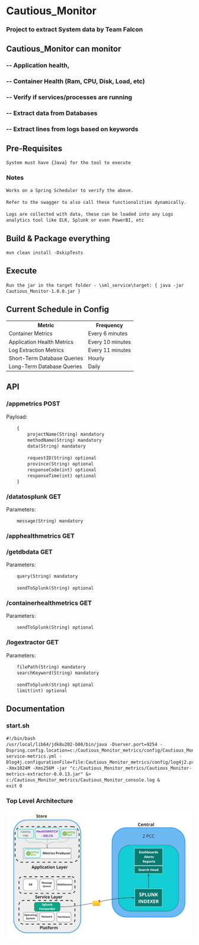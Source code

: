 # Cautious_Monitor
### Project to extract System data by Team Falcon

##  Cautious_Monitor can monitor
###  -- Application health, 
###  -- Container Health (Ram, CPU, Disk, Load, etc) 
###  -- Verify if services/processes are running
###  -- Extract data from Databases
###  -- Extract lines from logs based on keywords


## Pre-Requisites
    System must have {Java} for the tool to execute
	
### Notes
	Works on a Spring Scheduler to verify the above.

	Refer to the swagger to also call these functionalities dynamically.

	Logs are collected with data, these can be loaded into any Logs analytics tool like ELK, Splunk or even PowerBI, etc

## Build & Package everything
    mvn clean install -DskipTests

## Execute
    Run the jar in the target folder - \sml_service\target: { java -jar Cautious_Monitor-1.0.0.jar }

## Current Schedule in Config

<table>
	<tr>
		<th>Metric</th>
		<th>Frequency</th>
	</tr>
	<tr>
		<td>Container Metrics</td>
		<td>Every 6 minutes</td>
	</tr>
	<tr>
		<td>Application Health Metrics</td>
		<td>Every 10 minutes</td>
	</tr>
	<tr>
		<td>Log Extraction Metrics</td>
		<td>Every 11 minutes</td>
	</tr>
	<tr>
		<td>Short-Term Database Queries</td>
		<td>Hourly</td>
	</tr>
	<tr>
		<td>Long-Term Database Queries</td>
		<td>Daily</td>
	</tr>
</table>


## API

### /appmetrics POST

Payload:

	    {
	        projectName(String) mandatory
	    	methodName(String) mandatory
	    	data(String) mandatory
	
	    	requestID(String) optional
	    	province(String) optional	
	    	responseCode(int) optional	
	    	responseTime(int) optional
	    }
	    
### /datatosplunk GET

Parameters: 
		
		message(String) mandatory


### /apphealthmetrics GET

### /getdbdata GET

Parameters:
	
		query(String) mandatory
		
		sendToSplunk(String) optional

### /containerhealthmetrics GET

Parameters:

		sendToSplunk(String) optional

### /logextractor GET

Parameters:

		filePath(String) mandatory
		searchKeyword(String) mandatory
		
		sendToSplunk(String) optional
		limit(int) optional	
    
## Documentation


### start.sh
    #!/bin/bash
    /usr/local/lib64/jdk8u202-b08/bin/java -Dserver.port=9254 -Dspring.config.location=c:/Cautious_Monitor_metrics/config/Cautious_Monitor-service-metrics.yml -Dlog4j.configurationFile=file:Cautious_Monitor_metrics/config/log4j2.properties -Xmx1024M -Xms256M -jar "c:/Cautious_Monitor_metrics/Cautious_Monitor-metrics-extractor-0.0.13.jar" &> c:/Cautious_Monitor_metrics/Cautious_Monitor_console.log &
    exit 0

### Top Level Architecture
![Top Level Architecture](doc/TopLevelArchitecture.png)
